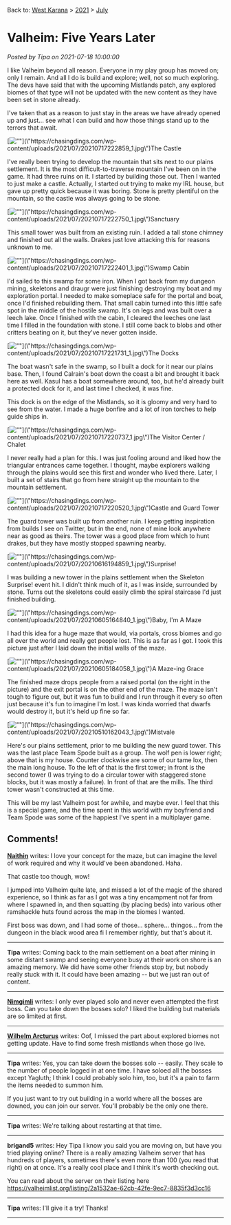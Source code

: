 Back to: [West Karana](/posts/westkarana.md) > [2021](/posts/2021/westkarana.md) > [July](./westkarana.md)
# Valheim: Five Years Later

*Posted by Tipa on 2021-07-18 10:00:00*


I like Valheim beyond all reason. Everyone in my play group has moved on; only I remain. And all I do is build and explore; well, not so much exploring. The devs have said that with the upcoming Mistlands patch, any explored biomes of that type will not be updated with the new content as they have been set in stone already.



I've taken that as a reason to just stay in the areas we have already opened up and just... see what I can build and how those things stand up to the terrors that await.



[![\"\"](\"https://chasingdings.com/wp-content/uploads/2021/07/20210717222859_1-1024x640.jpg\")](\"https://chasingdings.com/wp-content/uploads/2021/07/20210717222859_1.jpg\")The Castle

I've really been trying to develop the mountain that sits next to our plains settlement. It is the most difficult-to-traverse mountain I've been on in the game. It had three ruins on it. I started by building those out. Then I wanted to just make a castle. Actually, I started out trying to make my IRL house, but gave up pretty quick because it was boring. Stone is pretty plentiful on the mountain, so the castle was always going to be stone.



[![\"\"](\"https://chasingdings.com/wp-content/uploads/2021/07/20210717222750_1-1024x640.jpg\")](\"https://chasingdings.com/wp-content/uploads/2021/07/20210717222750_1.jpg\")Sanctuary

This small tower was built from an existing ruin. I added a tall stone chimney and finished out all the walls. Drakes just love attacking this for reasons unknown to me.



[![\"\"](\"https://chasingdings.com/wp-content/uploads/2021/07/20210717222401_1-1024x640.jpg\")](\"https://chasingdings.com/wp-content/uploads/2021/07/20210717222401_1.jpg\")Swamp Cabin

I'd sailed to this swamp for some iron. When I got back from my dungeon mining, skeletons and draugr were just finishing destroying my boat and my exploration portal. I needed to make someplace safe for the portal and boat, once I'd finished rebuilding them. That small cabin turned into this little safe spot in the middle of the hostile swamp. It's on legs and was built over a leech lake. Once I finished with the cabin, I cleared the leeches one last time I filled in the foundation with stone. I still come back to blobs and other critters beating on it, but they've never gotten inside.



[![\"\"](\"https://chasingdings.com/wp-content/uploads/2021/07/20210717221731_1-1024x640.jpg\")](\"https://chasingdings.com/wp-content/uploads/2021/07/20210717221731_1.jpg\")The Docks

The boat wasn't safe in the swamp, so I built a dock for it near our plains base. Then, I found Calrain's boat down the coast a bit and brought it back here as well. Kasul has a boat somewhere around, too, but he'd already built a protected dock for it, and last time I checked, it was fine.



This dock is on the edge of the Mistlands, so it is gloomy and very hard to see from the water. I made a huge bonfire and a lot of iron torches to help guide ships in.



[![\"\"](\"https://chasingdings.com/wp-content/uploads/2021/07/20210717220737_1-1024x640.jpg\")](\"https://chasingdings.com/wp-content/uploads/2021/07/20210717220737_1.jpg\")The Visitor Center / Chalet

I never really had a plan for this. I was just fooling around and liked how the triangular entrances came together. I thought, maybe explorers walking through the plains would see this first and wonder who lived there. Later, I built a set of stairs that go from here straight up the mountain to the mountain settlement.



[![\"\"](\"https://chasingdings.com/wp-content/uploads/2021/07/20210717220520_1-1024x640.jpg\")](\"https://chasingdings.com/wp-content/uploads/2021/07/20210717220520_1.jpg\")Castle and Guard Tower

The guard tower was built up from another ruin. I keep getting inspiration from builds I see on Twitter, but in the end, none of mine look anywhere near as good as theirs. The tower was a good place from which to hunt drakes, but they have mostly stopped spawning nearby.



[![\"\"](\"https://chasingdings.com/wp-content/uploads/2021/07/20210616194859_1-1024x640.jpg\")](\"https://chasingdings.com/wp-content/uploads/2021/07/20210616194859_1.jpg\")Surprise!

I was building a new tower in the plains settlement when the Skeleton Surprise! event hit. I didn't think much of it, as I was inside, surrounded by stone. Turns out the skeletons could easily climb the spiral staircase I'd just finished building.



[![\"\"](\"https://chasingdings.com/wp-content/uploads/2021/07/20210605164840_1-1024x640.jpg\")](\"https://chasingdings.com/wp-content/uploads/2021/07/20210605164840_1.jpg\")Baby, I'm A Maze

I had this idea for a huge maze that would, via portals, cross biomes and go all over the world and really get people lost. This is as far as I got. I took this picture just after I laid down the initial walls of the maze.



[![\"\"](\"https://chasingdings.com/wp-content/uploads/2021/07/20210605184058_1-1024x640.jpg\")](\"https://chasingdings.com/wp-content/uploads/2021/07/20210605184058_1.jpg\")A Maze-ing Grace

The finished maze drops people from a raised portal (on the right in the picture) and the exit portal is on the other end of the maze. The maze isn't tough to figure out, but it was fun to build and I run through it every so often just because it's fun to imagine I'm lost. I was kinda worried that dwarfs would destroy it, but it's held up fine so far.



[![\"\"](\"https://chasingdings.com/wp-content/uploads/2021/07/20210510162043_1-1024x640.jpg\")](\"https://chasingdings.com/wp-content/uploads/2021/07/20210510162043_1.jpg\")Mistvale

Here's our plains settlement, prior to me building the new guard tower. This was the last place Team Spode built as a group. The wolf pen is lower right; above that is my house. Counter clockwise are some of our tame lox, then the main long house. To the left of that is the first tower; in front is the second tower (I was trying to do a circular tower with staggered stone blocks, but it was mostly a failure). In front of that are the mills. The third tower wasn't constructed at this time.



This will be my last Valheim post for awhile, and maybe ever. I feel that this is a special game, and the time spent in this world with my boyfriend and Team Spode was some of the happiest I've spent in a multiplayer game.



## Comments!

**[Naithin](https://www.timetoloot.com/)** writes: I love your concept for the maze, but can imagine the level of work required and why it would've been abandoned. Haha.

That castle too though, wow! 

I jumped into Valheim quite late, and missed a lot of the magic of the shared experience, so I think as far as I got was a tiny encampment not far from where I spawned in, and then squatting (by placing beds) into various other ramshackle huts found across the map in the biomes I wanted.

First boss was down, and I had some of those... sphere... thingos... from the dungeon in the black wood area fi I remember rightly, but that's about it.

---

**Tipa** writes: Coming back to the main settlement on a boat after mining in some distant swamp and seeing everyone busy at their work on shore is an amazing memory. We did have some other friends stop by, but nobody really stuck with it. It could have been amazing -- but we just ran out of content.

---

**[Nimgimli](https://dragonchasers.com)** writes: I only ever played solo and never even attempted the first boss. Can you take down the bosses solo? I liked the building but materials are so limited at first.

---

**[Wilhelm Arcturus](https://tagn.wordpress.com/)** writes: Oof, I missed the part about explored biomes not getting update. Have to find some fresh mistlands when those go live.

---

**Tipa** writes: Yes, you can take down the bosses solo -- easily. They scale to the number of people logged in at one time. I have soloed all the bosses except Yagluth; I think I could probably solo him, too, but it's a pain to farm the items needed to summon him.

If you just want to try out building in a world where all the bosses are downed, you can join our server. You'll probably be the only one there.

---

**Tipa** writes: We're talking about restarting at that time.

---

**brigand5** writes: Hey Tipa I know you said you are moving on, but have you tried playing online? There is a really amazing Valheim server that has hundreds of players, sometimes there's even more than 100 (you read that right) on at once. It's a really cool place and I think it's worth checking out.

You can read about the server on their listing here https://valheimlist.org/listing/2a1532ae-62cb-42fe-9ec7-8835f3d3cc16

---

**Tipa** writes: I'll give it a try! Thanks!

---

